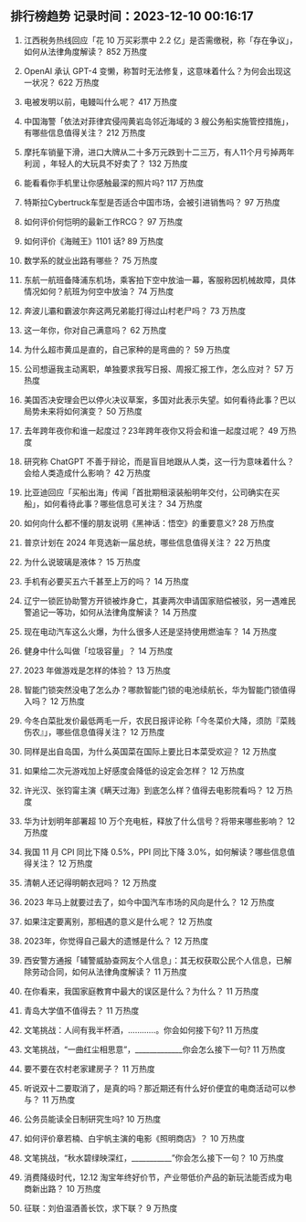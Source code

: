 
## 排行榜趋势 记录时间：2023-12-10 00:16:17
  
  1. 江西税务热线回应「花 10 万买彩票中 2.2 亿」是否需缴税，称「存在争议」，如何从法律角度解读？ 852 万热度
    
  2. OpenAI 承认 GPT-4 变懒，称暂时无法修复，这意味着什么？为何会出现这一状况？ 622 万热度
    
  3. 电被发明以前，电鳗叫什么呢？ 417 万热度
    
  4. 中国海警「依法对菲律宾侵闯黄岩岛邻近海域的 3 艘公务船实施管控措施」，有哪些信息值得关注？ 212 万热度
    
  5. 摩托车销量下滑，进口大牌从二十多万元跌到十二三万，有人11个月亏掉两年利润 ，年轻人的大玩具不好卖了？ 132 万热度
    
  6. 能看看你手机里让你感触最深的照片吗? 117 万热度
    
  7. 特斯拉Cybertruck车型是否适合中国市场，会被引进销售吗？ 97 万热度
    
  8. 如何评价何恺明的最新工作RCG？ 97 万热度
    
  9. 如何评价《海贼王》1101 话? 89 万热度
    
  10. 数学系的就业出路有哪些？ 75 万热度
    
  11. 东航一航班备降浦东机场，乘客拍下空中放油一幕，客服称因机械故障，具体情况如何？航班为何空中放油？ 74 万热度
    
  12. 奔波儿灞​和霸波尔奔这两兄弟能打得过山村老尸​吗？ 73 万热度
    
  13. 这一年你，你对自己满意吗？ 62 万热度
    
  14. 为什么超市黄瓜是直的，自己家种的是弯曲的？ 59 万热度
    
  15. 公司想逼我主动离职，单独要求我写日报、周报汇报工作，怎么应对？ 57 万热度
    
  16. 美国否决安理会巴以停火决议草案，多国对此表示失望。如何看待此事？巴以局势未来将如何演变？ 50 万热度
    
  17. 去年跨年夜你和谁一起度过？23年跨年夜你又将会和谁一起度过呢？ 49 万热度
    
  18. 研究称 ChatGPT 不善于辩论，而是盲目地跟从人类，这一行为意味着什么？会给人类造成什么影响？ 42 万热度
    
  19. 比亚迪回应「买船出海」传闻「首批期租滚装船明年交付，公司确实在买船」，如何看待此事？哪些信息可关注？ 34 万热度
    
  20. 如何向什么都不懂的朋友说明《黑神话：悟空》的重要意义? 28 万热度
    
  21. 普京计划在 2024 年竞选新一届总统，哪些信息值得关注？ 22 万热度
    
  22. 为什么说玻璃是液体？ 15 万热度
    
  23. 手机有必要买五六千甚至上万的吗？ 14 万热度
    
  24. 辽宁一锁匠协助警方开锁被炸身亡，其妻两次申请国家赔偿被驳，另一遇难民警追记一等功，如何从法律角度解读？ 14 万热度
    
  25. 现在电动汽车这么火爆，为什么很多人还是坚持使用燃油车？ 14 万热度
    
  26. 健身中什么叫做「垃圾容量」？ 14 万热度
    
  27. 2023 年做游戏是怎样的体验？ 13 万热度
    
  28. 智能门锁突然没电了怎么办？哪款智能门锁的电池续航长，华为智能门锁值得入吗？ 12 万热度
    
  29. 今冬白菜批发价最低两毛一斤，农民日报评论称「今冬菜价大降，须防『菜贱伤农』」，哪些信息值得关注？ 12 万热度
    
  30. 同样是出自岛国，为什么英国菜在国际上要比日本菜受欢迎？ 12 万热度
    
  31. 如果给二次元游戏加上好感度会降低的设定会怎样？ 12 万热度
    
  32. 许光汉、张钧甯主演《瞒天过海》到底怎么样？值得去电影院看吗？ 12 万热度
    
  33. 华为计划明年部署超 10 万个充电桩，释放了什么信号？将带来哪些影响？ 12 万热度
    
  34. 我国 11 月 CPI 同比下降 0.5%，PPI 同比下降 3.0%，如何解读？哪些信息值得关注？ 12 万热度
    
  35. 清朝人还记得明朝衣冠吗？ 12 万热度
    
  36. 2023 年马上就要过去了，如今中国汽车市场的风向是什么？ 12 万热度
    
  37. 如果注定要离别，那相遇的意义是什么呢？ 12 万热度
    
  38. 2023年，你觉得自己最大的遗憾是什么？ 12 万热度
    
  39. 西安警方通报「辅警威胁查网友个人信息」：其无权获取公民个人信息，已解除劳动合同，如何从法律角度解读？ 11 万热度
    
  40. 在你看来，我国家庭教育中最大的误区是什么？为什么？ 11 万热度
    
  41. 青岛大学值不值得去？ 11 万热度
    
  42. 文笔挑战：人间有我半杯酒，…………。你会如何接下句? 11 万热度
    
  43. 文笔挑战，“一曲红尘相思意”，_____________你会怎么接下一句? 11 万热度
    
  44. 要不要在农村老家建房子？ 11 万热度
    
  45. 听说双十二要取消了，是真的吗？那近期还有什么好价便宜的电商活动可以参与？ 11 万热度
    
  46. 公务员能读全日制研究生吗? 10 万热度
    
  47. 如何评价章若楠、白宇帆主演的电影《照明商店》？ 10 万热度
    
  48. 文笔挑战，“秋水碧绿映深红，___________”你会怎么接下一句？ 10 万热度
    
  49. 消费降级时代，12.12 淘宝年终好价节，产业带低价产品的新玩法能否成为电商新出路？ 10 万热度
    
  50. 征联：刘伯温酒善长饮，求下联？ 9 万热度
    